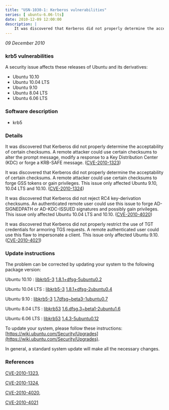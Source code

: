 ```yaml
---
title: "USN-1030-1: Kerberos vulnerabilities"
series: [ ubuntu-6.06-lts]
date: 2010-12-09 12:00:00
description: |
    It was discovered that Kerberos did not properly determine the acceptability of certain checksums. A remote attacker could use certain checksums to alter the prompt message, modify a response to a Key Distribution Center (KDC) or forge a KRB-SAFE message. ([CVE-2010-1323](http://people.ubuntu.com/~ubuntu-security/cve/CVE-2010-1323))
--- 
```

 
 

*09 December 2010*

### krb5 vulnerabilities

A security issue affects these releases of Ubuntu and its derivatives:

* Ubuntu 10.10
* Ubuntu 10.04 LTS
* Ubuntu 9.10
* Ubuntu 8.04 LTS
* Ubuntu 6.06 LTS

### Software description

* krb5 

### Details

It was discovered that Kerberos did not properly determine the acceptability of certain checksums. A remote attacker could use certain checksums to alter the prompt message, modify a response to a Key Distribution Center (KDC) or forge a KRB-SAFE message. ([CVE-2010-1323](http://people.ubuntu.com/~ubuntu-security/cve/CVE-2010-1323))

It was discovered that Kerberos did not properly determine the acceptability of certain checksums. A remote attacker could use certain checksums to forge GSS tokens or gain privileges. This issue only affected Ubuntu 9.10, 10.04 LTS and 10.10. ([CVE-2010-1324](http://people.ubuntu.com/~ubuntu-security/cve/CVE-2010-1324))

It was discovered that Kerberos did not reject RC4 key-derivation checksums. An authenticated remote user could use this issue to forge AD-SIGNEDPATH or AD-KDC-ISSUED signatures and possibly gain privileges. This issue only affected Ubuntu 10.04 LTS and 10.10. ([CVE-2010-4020](http://people.ubuntu.com/~ubuntu-security/cve/CVE-2010-4020))

It was discovered that Kerberos did not properly restrict the use of TGT credentials for armoring TGS requests. A remote authenticated user could use this flaw to impersonate a client. This issue only affected Ubuntu 9.10. ([CVE-2010-4021](http://people.ubuntu.com/~ubuntu-security/cve/CVE-2010-4021)) 

### Update instructions

The problem can be corrected by updating your system to the following package version:

Ubuntu 10.10
 : [libkrb5-3](https://launchpad.net/ubuntu/+source/krb5) <span> [1.8.1+dfsg-5ubuntu0.2](https://launchpad.net/ubuntu/+source/krb5/1.8.1+dfsg-5ubuntu0.2) </span> 

Ubuntu 10.04 LTS
 : [libkrb5-3](https://launchpad.net/ubuntu/+source/krb5) <span> [1.8.1+dfsg-2ubuntu0.4](https://launchpad.net/ubuntu/+source/krb5/1.8.1+dfsg-2ubuntu0.4) </span> 

Ubuntu 9.10
 : [libkrb5-3](https://launchpad.net/ubuntu/+source/krb5) <span> [1.7dfsg~beta3-1ubuntu0.7](https://launchpad.net/ubuntu/+source/krb5/1.7dfsg~beta3-1ubuntu0.7) </span> 

Ubuntu 8.04 LTS
 : [libkrb53](https://launchpad.net/ubuntu/+source/krb5) <span> [1.6.dfsg.3~beta1-2ubuntu1.6](https://launchpad.net/ubuntu/+source/krb5/1.6.dfsg.3~beta1-2ubuntu1.6) </span> 

Ubuntu 6.06 LTS
 : [libkrb53](https://launchpad.net/ubuntu/+source/krb5) <span> [1.4.3-5ubuntu0.12](https://launchpad.net/ubuntu/+source/krb5/1.4.3-5ubuntu0.12) </span> 

To update your system, please follow these instructions: [https://wiki.ubuntu.com/Security/Upgrades](https://wiki.ubuntu.com/Security/Upgrades).

In general, a standard system update will make all the necessary changes. 

### References

 
 [CVE-2010-1323](http://people.ubuntu.com/~ubuntu-security/cve/CVE-2010-1323), 

 [CVE-2010-1324](http://people.ubuntu.com/~ubuntu-security/cve/CVE-2010-1324), 

 [CVE-2010-4020](http://people.ubuntu.com/~ubuntu-security/cve/CVE-2010-4020), 

 [CVE-2010-4021](http://people.ubuntu.com/~ubuntu-security/cve/CVE-2010-4021)
 

